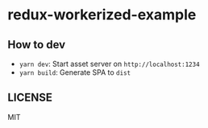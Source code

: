 # redux-workerized-example

## How to dev

- `yarn dev`: Start asset server on `http://localhost:1234`
- `yarn build`: Generate SPA to `dist`

## LICENSE

MIT
